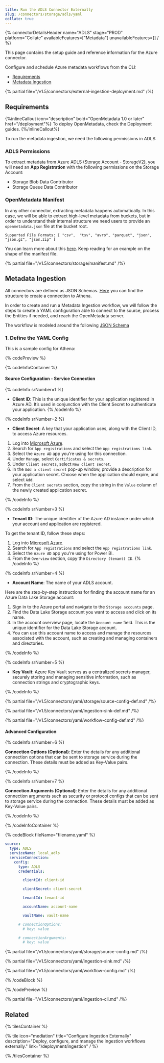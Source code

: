 ```yaml
---
title: Run the ADLS Connector Externally
slug: /connectors/storage/adls/yaml
collate: true
---
```


{% connectorDetailsHeader
name="ADLS"
stage="PROD"
platform="Collate"
availableFeatures=["Metadata"]
unavailableFeatures=[]
/ %}

This page contains the setup guide and reference information for the Azure connector.

Configure and schedule Azure metadata workflows from the CLI:

- [Requirements](#requirements)
- [Metadata Ingestion](#metadata-ingestion)

{% partial file="/v1.5/connectors/external-ingestion-deployment.md" /%}

## Requirements

{%inlineCallout icon="description" bold="OpenMetadata 1.0 or later" href="/deployment"%}
To deploy OpenMetadata, check the Deployment guides.
{%/inlineCallout%}

To run the metadata ingestion, we need the following permissions in ADLS:

### ADLS Permissions

To extract metadata from Azure ADLS (Storage Account - StorageV2), you will need an **App Registration** with the following permissions on the Storage Account:
- Storage Blob Data Contributor
- Storage Queue Data Contributor

### OpenMetadata Manifest

In any other connector, extracting metadata happens automatically. In this case, we will be able to extract high-level
metadata from buckets, but in order to understand their internal structure we need users to provide an `openmetadata.json`
file at the bucket root.

`Supported File Formats: [ "csv",  "tsv", "avro", "parquet", "json", "json.gz", "json.zip" ]`

You can learn more about this [here](/connectors/storage). Keep reading for an example on the shape of the manifest file.

{% partial file="/v1.5/connectors/storage/manifest.md" /%}

## Metadata Ingestion

All connectors are defined as JSON Schemas.
[Here](https://github.com/open-metadata/OpenMetadata/blob/main/openmetadata-spec/src/main/resources/json/schema/entity/services/connections/storage/adlsConnection.json)
you can find the structure to create a connection to Athena.

In order to create and run a Metadata Ingestion workflow, we will follow
the steps to create a YAML configuration able to connect to the source,
process the Entities if needed, and reach the OpenMetadata server.

The workflow is modeled around the following
[JSON Schema](https://github.com/open-metadata/OpenMetadata/blob/main/openmetadata-spec/src/main/resources/json/schema/metadataIngestion/workflow.json)

### 1. Define the YAML Config

This is a sample config for Athena:

{% codePreview %}

{% codeInfoContainer %}

#### Source Configuration - Service Connection

{% codeInfo srNumber=1 %}
- **Client ID**: This is the unique identifier for your application registered in Azure AD. It’s used in conjunction with the Client Secret to authenticate your application.
{% /codeInfo %}

{% codeInfo srNumber=2 %}
- **Client Secret**: A key that your application uses, along with the Client ID, to access Azure resources.

1. Log into [Microsoft Azure](https://ms.portal.azure.com/#allservices).
2. Search for `App registrations` and select the `App registrations link`.
3. Select the `Azure AD` app you're using for this connection.
4. Under `Manage`, select `Certificates & secrets`.
5. Under `Client secrets`, select `New client secret`.
6. In the `Add a client secret` pop-up window, provide a description for your application secret. Choose when the application should expire, and select `Add`.
7. From the `Client secrets` section, copy the string in the `Value` column of the newly created application secret.


{% /codeInfo %}

{% codeInfo srNumber=3 %}
- **Tenant ID**: The unique identifier of the Azure AD instance under which your account and application are registered.

To get the tenant ID, follow these steps:

1. Log into [Microsoft Azure](https://ms.portal.azure.com/#allservices).
2. Search for `App registrations` and select the `App registrations link`.
3. Select the `Azure AD` app you're using for Power BI.
4. From the `Overview` section, copy the `Directory (tenant) ID`.
{% /codeInfo %}

{% codeInfo srNumber=4 %}
- **Account Name**: The name of your ADLS account.

Here are the step-by-step instructions for finding the account name for an Azure Data Lake Storage account:

1. Sign in to the Azure portal and navigate to the `Storage accounts` page.
2. Find the Data Lake Storage account you want to access and click on its name.
3. In the account overview page, locate the `Account name` field. This is the unique identifier for the Data Lake Storage account.
4. You can use this account name to access and manage the resources associated with the account, such as creating and managing containers and directories.

{% /codeInfo %}

{% codeInfo srNumber=5 %}
- **Key Vault**: Azure Key Vault serves as a centralized secrets manager, securely storing and managing sensitive information, such as connection strings and cryptographic keys.

{% /codeInfo %}

{% partial file="/v1.5/connectors/yaml/storage/source-config-def.md" /%}

{% partial file="/v1.5/connectors/yaml/ingestion-sink-def.md" /%}

{% partial file="/v1.5/connectors/yaml/workflow-config-def.md" /%}

#### Advanced Configuration

{% codeInfo srNumber=6 %}

**Connection Options (Optional)**: Enter the details for any additional connection options that can be sent to storage service during the connection. These details must be added as Key-Value pairs.

{% /codeInfo %}

{% codeInfo srNumber=7 %}

**Connection Arguments (Optional)**: Enter the details for any additional connection arguments such as security or protocol configs that can be sent to storage service during the connection. These details must be added as Key-Value pairs.

{% /codeInfo %}

{% /codeInfoContainer %}

{% codeBlock fileName="filename.yaml" %}

```yaml {% isCodeBlock=true %}
source:
  type: ADLS
  serviceName: local_adls
  serviceConnection:
    config:
      type: ADLS
      credentials:
```
```yaml {% srNumber=1 %}
        clientId: client-id
```
```yaml {% srNumber=2 %}
        clientSecret: client-secret
```
```yaml {% srNumber=3 %}
        tenantId: tenant-id
```
```yaml {% srNumber=4 %}
        accountName: account-name
```
```yaml {% srNumber=5 %}
        vaultName: vault-name
```
```yaml {% srNumber=6 %}
      # connectionOptions:
        # key: value
```
```yaml {% srNumber=7 %}
      # connectionArguments:
        # key: value
```

{% partial file="/v1.5/connectors/yaml/storage/source-config.md" /%}

{% partial file="/v1.5/connectors/yaml/ingestion-sink.md" /%}

{% partial file="/v1.5/connectors/yaml/workflow-config.md" /%}

{% /codeBlock %}

{% /codePreview %}



{% partial file="/v1.5/connectors/yaml/ingestion-cli.md" /%}

## Related

{% tilesContainer %}

{% tile
   icon="mediation"
   title="Configure Ingestion Externally"
   description="Deploy, configure, and manage the ingestion workflows externally."
   link="/deployment/ingestion"
 / %}

{% /tilesContainer %}
